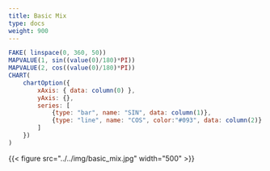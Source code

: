 ```yaml
---
title: Basic Mix
type: docs
weight: 900
---
```


```js {{linenos=table,linenostart=1}}
FAKE( linspace(0, 360, 50))
MAPVALUE(1, sin((value(0)/180)*PI))
MAPVALUE(2, cos((value(0)/180)*PI))
CHART(
    chartOption({
        xAxis: { data: column(0) },
        yAxis: {},
        series: [
            {type: "bar", name: "SIN", data: column(1)},
            {type: "line", name: "COS", color:"#093", data: column(2)}
        ]
    })
)
```

{{< figure src="../../img/basic_mix.jpg" width="500" >}}
